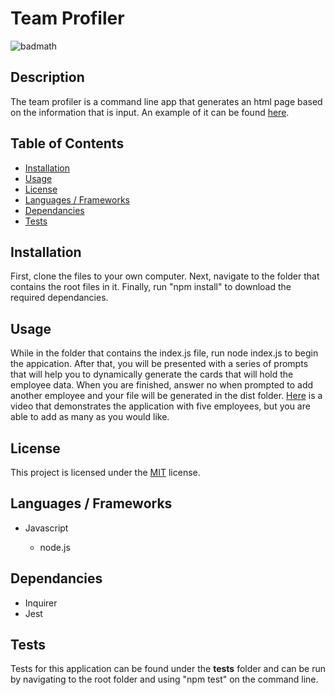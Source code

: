 # Team Profiler

![badmath](https://img.shields.io/badge/License-MIT-informational)

## Description

The team profiler is a command line app that generates an html page based on the information that is input. An example of it can be found [here](./dist/example.html).

## Table of Contents

* [Installation](#installation)
* [Usage](#usage)
* [License](#license)
* [Languages / Frameworks](#languages)
* [Dependancies](#dependancies)
* [Tests](#tests)

## Installation

First, clone the files to your own computer. Next, navigate to the folder that contains the root files in it. Finally, run "npm install" to download the required dependancies.

## Usage

While in the folder that contains the index.js file, run node index.js to begin the appication. After that, you will be presented with a series of prompts that will help you to dynamically generate the cards that will hold the employee data. When you are finished, answer no when prompted to add another employee and your file will be generated in the dist folder. [Here](https://drive.google.com/file/d/1THGgb-x0eo7E630xHOtQSpmx1l5wNphG/view) is a video that demonstrates the application with five employees, but you are able to add as many as you would like.

## License

This project is licensed under the [MIT](LICENSE) license.

## Languages / Frameworks

* Javascript

    * node.js

## Dependancies

* Inquirer
* Jest

## Tests

Tests for this application can be found under the __tests__ folder and can be run by navigating to the root folder and using "npm test" on the command line.
